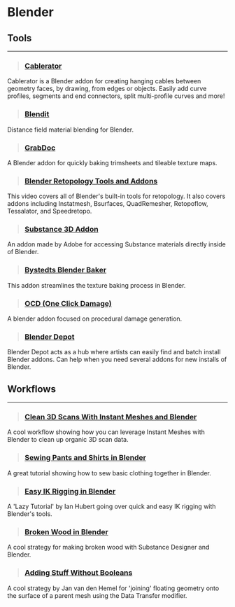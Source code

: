 # Blender

## Tools
___

> ### [Cablerator](https://blendermarket.com/products/cbl)
Cablerator is a Blender addon for creating hanging cables between geometry faces, by drawing, from edges or objects. Easily add curve profiles, segments and end connectors, split multi-profile curves and more!
<!-- -->


> ### [Blendit](https://www.youtube.com/watch?v=SjtItfeyHII)
Distance field material blending for Blender.
<!-- -->


> ### [GrabDoc](https://gumroad.com/l/grabdoc)
A Blender addon for quickly baking trimsheets and tileable texture maps.
<!-- -->


> ### [Blender Retopology Tools and Addons](https://www.youtube.com/watch?v=xWF49Zu-i-A)
This video covers all of Blender's built-in tools for retopology. It also covers addons including Instatmesh, Bsurfaces, QuadRemesher, Retopoflow, Tessalator, and Speedretopo.
<!-- -->


> ### [Substance 3D Addon](https://substance3d.adobe.com/magazine/the-substance-3d-add-on-for-blender-is-here/)
An addon made by Adobe for accessing Substance materials directly inside of Blender.
<!-- -->


> ### [Bystedts Blender Baker](https://3dbystedt.gumroad.com/l/JAqLT)
This addon streamlines the texture baking process in Blender.
<!-- -->


> ### [OCD (One Click Damage)](https://www.youtube.com/watch?v=N4Fjbesb_8g)
A blender addon focused on procedural damage generation.
<!-- -->


> ### [Blender Depot](https://blenderdepot.netlify.app/)
Blender Depot acts as a hub where artists can easily find and batch install Blender addons. Can help when you need several addons for new installs of Blender.
<!-- -->


## Workflows
___

> ### [Clean 3D Scans With Instant Meshes and Blender](https://www.youtube.com/watch?v=dKo0rWXVAlc)
A cool workflow showing how you can leverage Instant Meshes with Blender to clean up organic 3D scan data.
<!-- -->


> ### [Sewing Pants and Shirts in Blender](https://www.youtube.com/watch?v=HPz5gk_AT6w)
A great tutorial showing how to sew basic clothing together in Blender.
<!-- -->


> ### [Easy IK Rigging in Blender](https://www.youtube.com/watch?v=77RvfjaWvRQ)
A 'Lazy Tutorial' by Ian Hubert going over quick and easy IK rigging with Blender's tools.
<!-- -->


> ### [Broken Wood in Blender](https://www.youtube.com/watch?v=jBXgIkD9TXg)
A cool strategy for making broken wood with Substance Designer and Blender.
<!-- -->


> ### [Adding Stuff Without Booleans](https://twitter.com/JanvandenHemel/status/1446738389903024132?t=5sy1NPLQGII-DxeZC0-MlA&s=19)
A cool strategy by Jan van den Hemel for 'joining' floating geometry onto the surface of a parent mesh using the Data Transfer modifier.
<!-- -->


